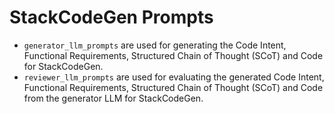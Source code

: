 # StackCodeGen Prompts

- ```generator_llm_prompts``` are used for generating the Code Intent, Functional Requirements, Structured Chain of Thought (SCoT) and Code for StackCodeGen.
- ```reviewer_llm_prompts``` are used for evaluating the generated Code Intent, Functional Requirements, Structured Chain of Thought (SCoT) and Code from the generator LLM for StackCodeGen.
